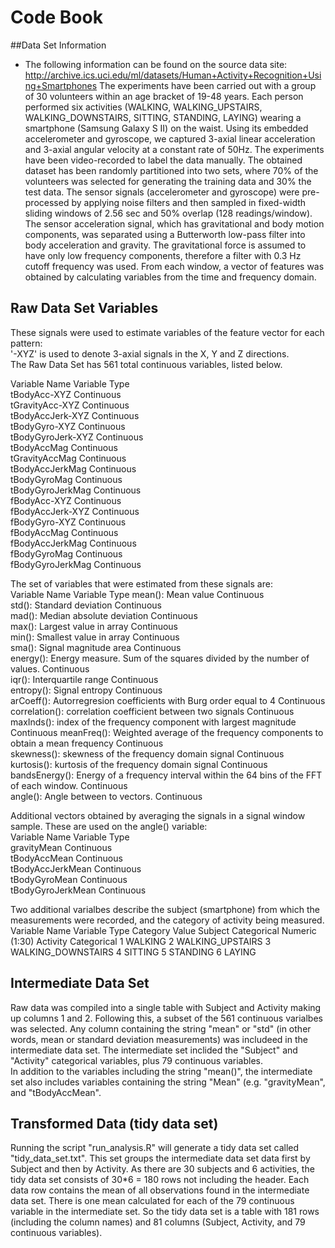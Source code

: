 # Code Book
##Data Set Information
* The following information can be found on the source data site: http://archive.ics.uci.edu/ml/datasets/Human+Activity+Recognition+Using+Smartphones
The experiments have been carried out with a group of 30 volunteers within an age bracket of 19-48 years. Each person performed six activities (WALKING, WALKING_UPSTAIRS, WALKING_DOWNSTAIRS, SITTING, STANDING, LAYING) wearing a smartphone (Samsung Galaxy S II) on the waist. Using its embedded accelerometer and gyroscope, we captured 3-axial linear acceleration and 3-axial angular velocity at a constant rate of 50Hz. The experiments have been video-recorded to label the data manually. The obtained dataset has been randomly partitioned into two sets, where 70% of the volunteers was selected for generating the training data and 30% the test data.
The sensor signals (accelerometer and gyroscope) were pre-processed by applying noise filters and then sampled in fixed-width sliding windows of 2.56 sec and 50% overlap (128 readings/window). The sensor acceleration signal, which has gravitational and body motion components, was separated using a Butterworth low-pass filter into body acceleration and gravity. The gravitational force is assumed to have only low frequency components, therefore a filter with 0.3 Hz cutoff frequency was used. From each window, a vector of features was obtained by calculating variables from the time and frequency domain.


## Raw Data Set Variables
These signals were used to estimate variables of the feature vector for each pattern:  		
'-XYZ' is used to denote 3-axial signals in the X, Y and Z directions.		
The Raw Data Set has 561 total continuous variables, listed below. 

Variable Name	    Variable Type	
tBodyAcc-XYZ	    Continuous	
tGravityAcc-XYZ	  Continuous	
tBodyAccJerk-XYZ	Continuous	
tBodyGyro-XYZ	    Continuous	
tBodyGyroJerk-XYZ Continuous	
tBodyAccMag	      Continuous	
tGravityAccMag	  Continuous	
tBodyAccJerkMag	  Continuous	
tBodyGyroMag	    Continuous	
tBodyGyroJerkMag	Continuous	
fBodyAcc-XYZ	    Continuous	
fBodyAccJerk-XYZ	Continuous	
fBodyGyro-XYZ	    Continuous	
fBodyAccMag	      Continuous	
fBodyAccJerkMag	  Continuous	
fBodyGyroMag	    Continuous	
fBodyGyroJerkMag	Continuous	
		
The set of variables that were estimated from these signals are: 		
Variable Name	                                                                              Variable Type	
mean(): Mean value	                                                                        Continuous	
std(): Standard deviation	                                                                  Continuous	
mad(): Median absolute deviation 	                                                          Continuous	
max(): Largest value in array	                                                              Continuous	
min(): Smallest value in array	                                                            Continuous	
sma(): Signal magnitude area	                                                              Continuous	
energy(): Energy measure. Sum of the squares divided by the number of values. 	            Continuous	
iqr(): Interquartile range 	                                                                Continuous	
entropy(): Signal entropy	                                                                  Continuous	
arCoeff(): Autorregresion coefficients with Burg order equal to 4	                          Continuous	
correlation(): correlation coefficient between two signals	                                Continuous	
maxInds(): index of the frequency component with largest magnitude	                         Continuous	
meanFreq(): Weighted average of the frequency components to obtain a mean frequency	          Continuous	
skewness(): skewness of the frequency domain signal 	                                        Continuous	
kurtosis(): kurtosis of the frequency domain signal 	                                        Continuous	
bandsEnergy(): Energy of a frequency interval within the 64 bins of the FFT of each window.	  Continuous	
angle(): Angle between to vectors.	                                                          Continuous	
		
Additional vectors obtained by averaging the signals in a signal window sample. These are used on the angle() variable:		
Variable Name	    Variable Type	
gravityMean	      Continuous	
tBodyAccMean	    Continuous	
tBodyAccJerkMean	Continuous	
tBodyGyroMean	    Continuous	
tBodyGyroJerkMean	Continuous	
		
Two additional varialbes describe the subject (smartphone) from which the measurements were recorded, and the category of activity being measured.		
Variable Name	    Variable Type	    Category Value
Subject	          Categorical	      Numeric (1:30)
Activity	        Categorical	      1 WALKING
		                                2 WALKING_UPSTAIRS
		                                3 WALKING_DOWNSTAIRS
		                                4 SITTING
		                                5 STANDING
		                                6 LAYING

## Intermediate Data Set
Raw data was compiled into a single table with Subject and Activity making up columns 1 and 2.
Following this, a subset of the 561 continuous varialbes was selected. Any column containing the string "mean" or "std" (in other words, mean or standard deviation measurements) was includeed in the intermediate data set. The intermediate set inclided the "Subject" and "Activity" categorical variables, plus 79 continuous variables.  
In addition to the variables including the string "mean()", the intermediate set also includes variables containing the string "Mean" (e.g. "gravityMean", and "tBodyAccMean". 

## Transformed Data (tidy data set)
Running the script "run_analysis.R" will generate a tidy data set called "tidy_data_set.txt". This set groups the intermediate data set data first by Subject and then by Activity. As there are 30 subjects and 6 activities, the tidy data set consists of 30*6 = 180 rows not including the header. Each data row contains the mean of all observations found in the intermediate data set. There is one mean calculated for each of the 79 continuous variable in the intermediate set. So the tidy data set is a table with 181 rows (including the column names) and 81 columns (Subject, Activity, and 79 continuous variables). 
